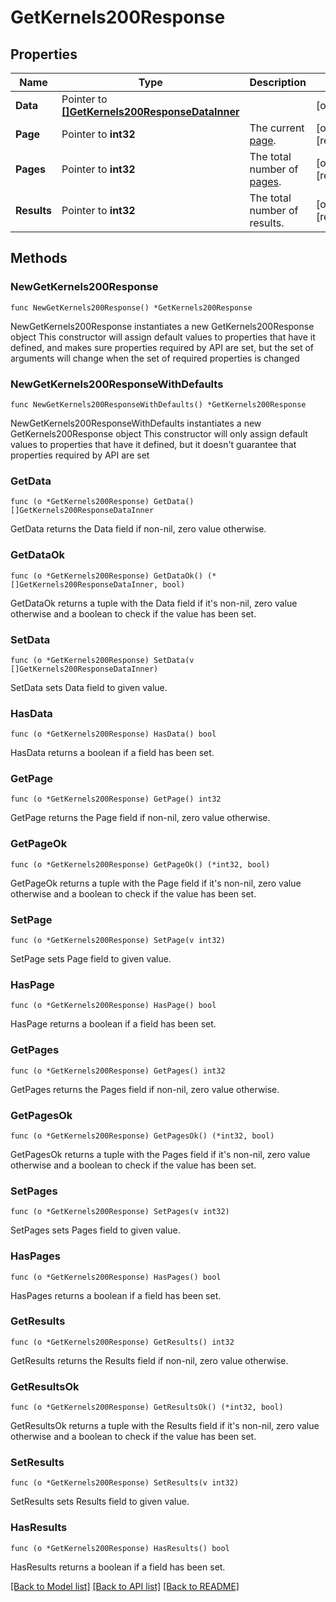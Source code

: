 # GetKernels200Response

## Properties

Name | Type | Description | Notes
------------ | ------------- | ------------- | -------------
**Data** | Pointer to [**[]GetKernels200ResponseDataInner**](GetKernels200ResponseDataInner.md) |  | [optional] 
**Page** | Pointer to **int32** | The current [page](https://techdocs.akamai.com/linode-api/reference/pagination). | [optional] [readonly] 
**Pages** | Pointer to **int32** | The total number of [pages](https://techdocs.akamai.com/linode-api/reference/pagination). | [optional] [readonly] 
**Results** | Pointer to **int32** | The total number of results. | [optional] [readonly] 

## Methods

### NewGetKernels200Response

`func NewGetKernels200Response() *GetKernels200Response`

NewGetKernels200Response instantiates a new GetKernels200Response object
This constructor will assign default values to properties that have it defined,
and makes sure properties required by API are set, but the set of arguments
will change when the set of required properties is changed

### NewGetKernels200ResponseWithDefaults

`func NewGetKernels200ResponseWithDefaults() *GetKernels200Response`

NewGetKernels200ResponseWithDefaults instantiates a new GetKernels200Response object
This constructor will only assign default values to properties that have it defined,
but it doesn't guarantee that properties required by API are set

### GetData

`func (o *GetKernels200Response) GetData() []GetKernels200ResponseDataInner`

GetData returns the Data field if non-nil, zero value otherwise.

### GetDataOk

`func (o *GetKernels200Response) GetDataOk() (*[]GetKernels200ResponseDataInner, bool)`

GetDataOk returns a tuple with the Data field if it's non-nil, zero value otherwise
and a boolean to check if the value has been set.

### SetData

`func (o *GetKernels200Response) SetData(v []GetKernels200ResponseDataInner)`

SetData sets Data field to given value.

### HasData

`func (o *GetKernels200Response) HasData() bool`

HasData returns a boolean if a field has been set.

### GetPage

`func (o *GetKernels200Response) GetPage() int32`

GetPage returns the Page field if non-nil, zero value otherwise.

### GetPageOk

`func (o *GetKernels200Response) GetPageOk() (*int32, bool)`

GetPageOk returns a tuple with the Page field if it's non-nil, zero value otherwise
and a boolean to check if the value has been set.

### SetPage

`func (o *GetKernels200Response) SetPage(v int32)`

SetPage sets Page field to given value.

### HasPage

`func (o *GetKernels200Response) HasPage() bool`

HasPage returns a boolean if a field has been set.

### GetPages

`func (o *GetKernels200Response) GetPages() int32`

GetPages returns the Pages field if non-nil, zero value otherwise.

### GetPagesOk

`func (o *GetKernels200Response) GetPagesOk() (*int32, bool)`

GetPagesOk returns a tuple with the Pages field if it's non-nil, zero value otherwise
and a boolean to check if the value has been set.

### SetPages

`func (o *GetKernels200Response) SetPages(v int32)`

SetPages sets Pages field to given value.

### HasPages

`func (o *GetKernels200Response) HasPages() bool`

HasPages returns a boolean if a field has been set.

### GetResults

`func (o *GetKernels200Response) GetResults() int32`

GetResults returns the Results field if non-nil, zero value otherwise.

### GetResultsOk

`func (o *GetKernels200Response) GetResultsOk() (*int32, bool)`

GetResultsOk returns a tuple with the Results field if it's non-nil, zero value otherwise
and a boolean to check if the value has been set.

### SetResults

`func (o *GetKernels200Response) SetResults(v int32)`

SetResults sets Results field to given value.

### HasResults

`func (o *GetKernels200Response) HasResults() bool`

HasResults returns a boolean if a field has been set.


[[Back to Model list]](../README.md#documentation-for-models) [[Back to API list]](../README.md#documentation-for-api-endpoints) [[Back to README]](../README.md)



